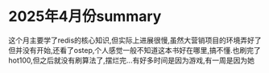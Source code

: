  # 2025年4月份summary
   这个月主要学了redis的核心知识,但实际上进展很慢,虽然大营销项目的环境弄好了但并没有开始,还看了ostep,个人感觉一般不知道这本书好在哪里,搞不懂.也刷完了hot100,但之后就没有刷算法了,摆烂完...有好多时间是因为游戏,有一周是因为她